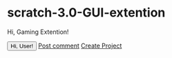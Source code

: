 # scratch-3.0-GUI-extention
<p id="Top">Hi, Gaming Extention!</p>
<button type="button"
  onclick="document.getelementbyid("Top").innerHTML="Hi, User!"">
  Hi, User!</button>
<a href="#" class="button">Post comment</a>
<a href="#" class="button big">Create Project</a>
